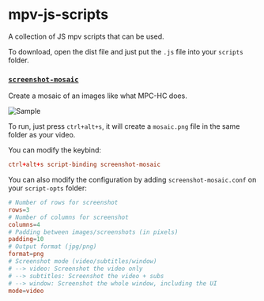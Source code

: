 # mpv-js-scripts

A collection of JS mpv scripts that can be used.

To download, open the dist file and just put the `.js` file into your `scripts` folder.

### [`screenshot-mosaic`](dist/screenshot-mosaic.js)

Create a mosaic of an images like what MPC-HC does.

![Sample](https://p.ihateani.me/gwfvrvmc.png)

To run, just press `ctrl+alt+s`, it will create a `mosaic.png` file in the same folder as your video.

You can modify the keybind:
```conf
ctrl+alt+s script-binding screenshot-mosaic
```

You can also modify the configuration by adding `screenshot-mosaic.conf` on your `script-opts` folder:
```conf
# Number of rows for screenshot
rows=3
# Number of columns for screenshot
columns=4
# Padding between images/screenshots (in pixels)
padding=10
# Output format (jpg/png)
format=png
# Screenshot mode (video/subtitles/window)
# --> video: Screenshot the video only
# --> subtitles: Screenshot the video + subs
# --> window: Screenshot the whole window, including the UI
mode=video
```